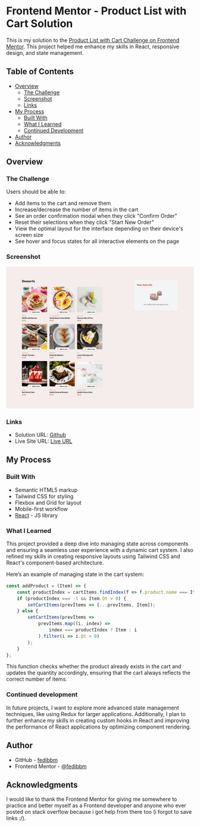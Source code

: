 # Frontend Mentor - Product List with Cart Solution

This is my solution to the [Product List with Cart Challenge on Frontend Mentor](https://www.frontendmentor.io/challenges/product-list-with-cart-5MmqLVAp_d). This project helped me enhance my skills in React, responsive design, and state management.

## Table of Contents

- [Overview](#overview)
  - [The Challenge](#the-challenge)
  - [Screenshot](#screenshot)
  - [Links](#links)
- [My Process](#my-process)
  - [Built With](#built-with)
  - [What I Learned](#what-i-learned)
  - [Continued Development](#continued-development)
- [Author](#author)
- [Acknowledgments](#acknowledgments)

## Overview

### The Challenge

Users should be able to:

- Add items to the cart and remove them
- Increase/decrease the number of items in the cart
- See an order confirmation modal when they click "Confirm Order"
- Reset their selections when they click "Start New Order"
- View the optimal layout for the interface depending on their device's screen size
- See hover and focus states for all interactive elements on the page

### Screenshot

![Screenshot](./screenshot.png)

### Links

- Solution URL: [Github](https://github.com/Obed67/Product-List-with-Cart-Solution/tree/main)
- Live Site URL: [Live URL](https://product-list-with-cart-solution-five.vercel.app/)

## My Process

### Built With

- Semantic HTML5 markup
- Tailwind CSS for styling
- Flexbox and Grid for layout
- Mobile-first workflow
- [React](https://reactjs.org/) - JS library

### What I Learned

This project provided a deep dive into managing state across components and ensuring a seamless user experience with a dynamic cart system. I also refined my skills in creating responsive layouts using Tailwind CSS and React's component-based architecture.

Here’s an example of managing state in the cart system:

```js
const addProduct = (Item) => {
    const productIndex = cartItems.findIndex(f => f.product.name === Item.product.name);
    if (productIndex === -1 && Item.Qt > 0) {
        setCartItems(prevItems => [...prevItems, Item]);
    } else {
        setCartItems(prevItems =>
            prevItems.map((i, index) =>
                index === productIndex ? Item : i
            ).filter(i => i.Qt > 0)
        );
    }
};

```
This function checks whether the product already exists in the cart and updates the quantity accordingly, ensuring that the cart always reflects the correct number of items.

### Continued development

In future projects, I want to explore more advanced state management techniques, like using Redux for larger applications. Additionally, I plan to further enhance my skills in creating custom hooks in React and improving the performance of React applications by optimizing component rendering.




## Author

- GitHub - [fedibbm](https://www.github.com/fedibbm)
- Frontend Mentor - [@fedibbm](https://www.frontendmentor.io/profile/fedibbm)


## Acknowledgments
I would like to thank the Frontend Mentor for giving me somewhere to practice and better myself as a Frontend developer and anyone who ever posted on stack overflow because i got help from there too (i forgot to save links :/).


